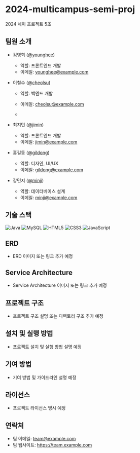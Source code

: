 # 2024-multicampus-semi-proj
2024 세미 프로젝트 5조

## 팀원 소개

- 김영희 ([@younghee](https://github.com/younghee))
    - 역할: 프론트엔드 개발
    - 이메일: younghee@example.com

- 이철수 ([@cheolsu](https://github.com/cheolsu))
    - 역할: 백엔드 개발
    - 이메일: cheolsu@example.com
 
    - 

- 최지민 ([@jimin](https://github.com/jimin))
    - 역할: 프론트엔드 개발
    - 이메일: jimin@example.com

- 홍길동 ([@gildong](https://github.com/gildong))
    - 역할: 디자인, UI/UX
    - 이메일: gildong@example.com

- 강민지 ([@minji](https://github.com/minji))
    - 역할: 데이터베이스 설계
    - 이메일: minji@example.com

## 기술 스택
![Java](https://img.shields.io/badge/Java-007396?style=flat-square&logo=java&logoColor=white)
![MySQL](https://img.shields.io/badge/MySQL-4479A1?style=flat-square&logo=mysql&logoColor=white)
![HTML5](https://img.shields.io/badge/HTML5-E34F26?style=flat-square&logo=html5&logoColor=white)
![CSS3](https://img.shields.io/badge/CSS3-1572B6?style=flat-square&logo=css3&logoColor=white)
![JavaScript](https://img.shields.io/badge/JavaScript-F7DF1E?style=flat-square&logo=javascript&logoColor=black)

## ERD
- ERD 이미지 또는 링크 추가 예정

## Service Architecture
- Service Architecture 이미지 또는 링크 추가 예정

## 프로젝트 구조
- 프로젝트 구조 설명 또는 디렉토리 구조 추가 예정

## 설치 및 실행 방법
- 프로젝트 설치 및 실행 방법 설명 예정

## 기여 방법
- 기여 방법 및 가이드라인 설명 예정

## 라이선스
- 프로젝트 라이선스 명시 예정

## 연락처
- 팀 이메일: team@example.com
- 팀 웹사이트: https://team.example.com
